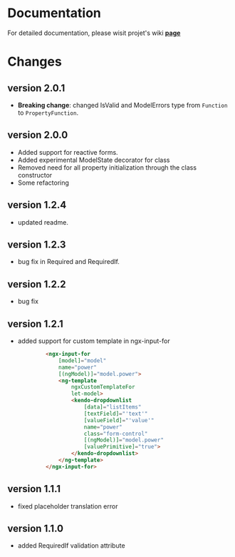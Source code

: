 # Documentation

For detailed documentation, please wisit projet's wiki [**page**](https://github.com/SkeletonSkelettron/ngx-validator/wiki)

# Changes

## version 2.0.1

* **Breaking change**: changed IsValid and ModelErrors type from `Function` to `PropertyFunction`.

## version 2.0.0

* Added support for reactive forms.  
* Added experimental ModelState decorator for class  
* Removed need for all property initialization through the class constructor
* Some refactoring  

## version 1.2.4

* updated readme.

## version 1.2.3

* bug fix in Required and RequiredIf.

## version 1.2.2

* bug fix

## version 1.2.1

* added support for custom template in ngx-input-for

```html
            <ngx-input-for
                [model]="model"
                name="power"
                [(ngModel)]="model.power">
                <ng-template
                    ngxCustomTemplateFor
                    let-model>
                    <kendo-dropdownlist
                        [data]="listItems"
                        [textField]="'text'"
                        [valueField]="'value'"
                        name="power"
                        class="form-control"
                        [(ngModel)]="model.power"
                        [valuePrimitive]="true">
                    </kendo-dropdownlist>
                </ng-template>
            </ngx-input-for>
```

## version 1.1.1

* fixed placeholder translation error

## version 1.1.0

* added  RequiredIf validation attribute